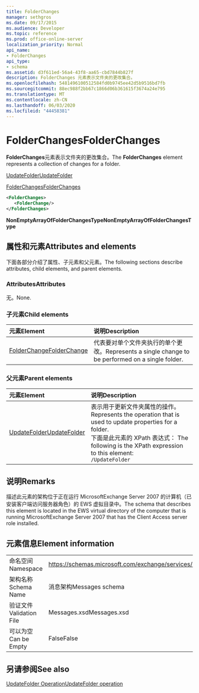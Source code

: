 ```yaml
---
title: FolderChanges
manager: sethgros
ms.date: 09/17/2015
ms.audience: Developer
ms.topic: reference
ms.prod: office-online-server
localization_priority: Normal
api_name:
- FolderChanges
api_type:
- schema
ms.assetid: d3f611ed-56a4-43f8-aa65-cbd7844b827f
description: FolderChanges 元素表示文件夹的更改集合。
ms.openlocfilehash: 5481496100512584fd0b9745ee42d5b9516bd7fb
ms.sourcegitcommit: 88ec988f2bb67c1866d06b361615f3674a24e795
ms.translationtype: MT
ms.contentlocale: zh-CN
ms.lasthandoff: 06/03/2020
ms.locfileid: "44458381"
---
```

# <a name="folderchanges"></a><span data-ttu-id="14bef-103">FolderChanges</span><span class="sxs-lookup"><span data-stu-id="14bef-103">FolderChanges</span></span>

<span data-ttu-id="14bef-104">**FolderChanges**元素表示文件夹的更改集合。</span><span class="sxs-lookup"><span data-stu-id="14bef-104">The **FolderChanges** element represents a collection of changes for a folder.</span></span> 
  
[<span data-ttu-id="14bef-105">UpdateFolder</span><span class="sxs-lookup"><span data-stu-id="14bef-105">UpdateFolder</span></span>](updatefolder.md)
  
[<span data-ttu-id="14bef-106">FolderChanges</span><span class="sxs-lookup"><span data-stu-id="14bef-106">FolderChanges</span></span>](folderchanges.md)
  
```xml
<FolderChanges>
   <FolderChange/>
</FolderChanges>
```

 <span data-ttu-id="14bef-107">**NonEmptyArrayOfFolderChangesType**</span><span class="sxs-lookup"><span data-stu-id="14bef-107">**NonEmptyArrayOfFolderChangesType**</span></span>
## <a name="attributes-and-elements"></a><span data-ttu-id="14bef-108">属性和元素</span><span class="sxs-lookup"><span data-stu-id="14bef-108">Attributes and elements</span></span>

<span data-ttu-id="14bef-109">下面各部分介绍了属性、子元素和父元素。</span><span class="sxs-lookup"><span data-stu-id="14bef-109">The following sections describe attributes, child elements, and parent elements.</span></span>
  
### <a name="attributes"></a><span data-ttu-id="14bef-110">Attributes</span><span class="sxs-lookup"><span data-stu-id="14bef-110">Attributes</span></span>

<span data-ttu-id="14bef-111">无。</span><span class="sxs-lookup"><span data-stu-id="14bef-111">None.</span></span>
  
### <a name="child-elements"></a><span data-ttu-id="14bef-112">子元素</span><span class="sxs-lookup"><span data-stu-id="14bef-112">Child elements</span></span>

|<span data-ttu-id="14bef-113">**元素**</span><span class="sxs-lookup"><span data-stu-id="14bef-113">**Element**</span></span>|<span data-ttu-id="14bef-114">**说明**</span><span class="sxs-lookup"><span data-stu-id="14bef-114">**Description**</span></span>|
|:-----|:-----|
|[<span data-ttu-id="14bef-115">FolderChange</span><span class="sxs-lookup"><span data-stu-id="14bef-115">FolderChange</span></span>](folderchange.md) <br/> |<span data-ttu-id="14bef-116">代表要对单个文件夹执行的单个更改。</span><span class="sxs-lookup"><span data-stu-id="14bef-116">Represents a single change to be performed on a single folder.</span></span>  <br/> |
   
### <a name="parent-elements"></a><span data-ttu-id="14bef-117">父元素</span><span class="sxs-lookup"><span data-stu-id="14bef-117">Parent elements</span></span>

|<span data-ttu-id="14bef-118">**元素**</span><span class="sxs-lookup"><span data-stu-id="14bef-118">**Element**</span></span>|<span data-ttu-id="14bef-119">**说明**</span><span class="sxs-lookup"><span data-stu-id="14bef-119">**Description**</span></span>|
|:-----|:-----|
|[<span data-ttu-id="14bef-120">UpdateFolder</span><span class="sxs-lookup"><span data-stu-id="14bef-120">UpdateFolder</span></span>](updatefolder.md) <br/> |<span data-ttu-id="14bef-121">表示用于更新文件夹属性的操作。</span><span class="sxs-lookup"><span data-stu-id="14bef-121">Represents the operation that is used to update properties for a folder.</span></span>  <br/> <span data-ttu-id="14bef-122">下面是此元素的 XPath 表达式： </span><span class="sxs-lookup"><span data-stu-id="14bef-122">The following is the XPath expression to this element:</span></span>  <br/>  `/UpdateFolder` <br/> |
   
## <a name="remarks"></a><span data-ttu-id="14bef-123">说明</span><span class="sxs-lookup"><span data-stu-id="14bef-123">Remarks</span></span>

<span data-ttu-id="14bef-124">描述此元素的架构位于正在运行 MicrosoftExchange Server 2007 的计算机（已安装客户端访问服务器角色）的 EWS 虚拟目录中。</span><span class="sxs-lookup"><span data-stu-id="14bef-124">The schema that describes this element is located in the EWS virtual directory of the computer that is running MicrosoftExchange Server 2007 that has the Client Access server role installed.</span></span>
  
## <a name="element-information"></a><span data-ttu-id="14bef-125">元素信息</span><span class="sxs-lookup"><span data-stu-id="14bef-125">Element information</span></span>

|||
|:-----|:-----|
|<span data-ttu-id="14bef-126">命名空间</span><span class="sxs-lookup"><span data-stu-id="14bef-126">Namespace</span></span>  <br/> |https://schemas.microsoft.com/exchange/services/2006/messages  <br/> |
|<span data-ttu-id="14bef-127">架构名称</span><span class="sxs-lookup"><span data-stu-id="14bef-127">Schema Name</span></span>  <br/> |<span data-ttu-id="14bef-128">消息架构</span><span class="sxs-lookup"><span data-stu-id="14bef-128">Messages schema</span></span>  <br/> |
|<span data-ttu-id="14bef-129">验证文件</span><span class="sxs-lookup"><span data-stu-id="14bef-129">Validation File</span></span>  <br/> |<span data-ttu-id="14bef-130">Messages.xsd</span><span class="sxs-lookup"><span data-stu-id="14bef-130">Messages.xsd</span></span>  <br/> |
|<span data-ttu-id="14bef-131">可以为空</span><span class="sxs-lookup"><span data-stu-id="14bef-131">Can be Empty</span></span>  <br/> |<span data-ttu-id="14bef-132">False</span><span class="sxs-lookup"><span data-stu-id="14bef-132">False</span></span>  <br/> |
   
## <a name="see-also"></a><span data-ttu-id="14bef-133">另请参阅</span><span class="sxs-lookup"><span data-stu-id="14bef-133">See also</span></span>



[<span data-ttu-id="14bef-134">UpdateFolder Operation</span><span class="sxs-lookup"><span data-stu-id="14bef-134">UpdateFolder operation</span></span>](updatefolder-operation.md)

